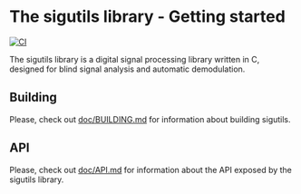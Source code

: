 # The sigutils library - Getting started

[![CI](https://github.com/BatchDrake/sigutils/actions/workflows/cmake.yml/badge.svg)](https://github.com/BatchDrake/sigutils/actions/workflows/cmake.yml)

The sigutils library is a digital signal processing library written in C, designed for blind signal analysis and automatic demodulation.


## Building

Please, check out [doc/BUILDING.md](doc/BUILDING.md) for information about building sigutils.


## API

Please, check out [doc/API.md](doc/API.md) for information about the API exposed by the sigutils library.
